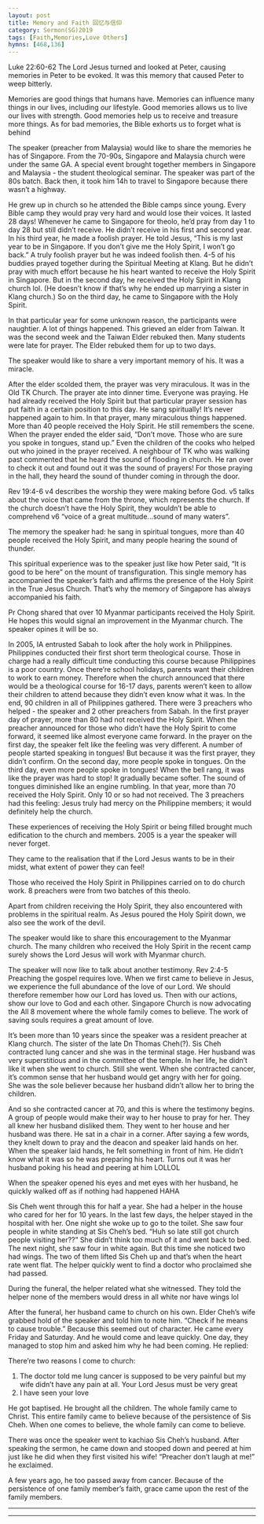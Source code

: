 ```yaml
---
layout: post
title: Memory and Faith 回忆与信仰
category: Sermon(SG)2019
tags: [Faith,Memories,Love Others]
hymns: [468,136]
---
```


Luke 22:60-62
The Lord Jesus turned and looked at Peter, causing memories in Peter to be evoked. It was this memory that caused Peter to weep bitterly. 

Memories are good things that humans have. Memories can influence many things in our lives, including our lifestyle. Good memories allows us to live our lives with strength. Good memories help us to receive and treasure more things. As for bad memories, the Bible exhorts us to forget what is behind 

The speaker (preacher from Malaysia) would like to share the memories he has of Singapore. From the 70-90s, Singapore and Malaysia church were under the same GA. A special event brought together members in Singapore and Malaysia - the student theological seminar. The speaker was part of the 80s batch. Back then, it took him 14h to travel to Singapore because there wasn’t a highway. 

He grew up in church so he attended the Bible camps since young. Every Bible camp they would pray very hard and would lose their voices. It lasted 28 days! Whenever he came to Singapore for theolo, he’d pray from day 1 to day 28 but still didn’t receive. He didn’t receive in his first and second year. In his third year, he made a foolish prayer. He told Jesus, “This is my last year to be in Singapore. If you don’t give me the Holy Spirit, I won’t go back.” A truly foolish prayer but he was indeed foolish then. 4-5 of his buddies prayed together during the Spiritual Meeting at Klang. But he didn’t pray with much effort because he his heart wanted to receive the Holy Spirit in Singapore. But in the second day, he received the Holy Spirit in Klang church lol. (He doesn’t know if that’s why he ended up marrying a sister in Klang church.) So on the third day, he came to Singapore with the Holy Spirit. 

In that particular year for some unknown reason, the participants were naughtier. A lot of things happened. This grieved an elder from Taiwan. It was the second week and the Taiwan Elder rebuked then. Many students were late for prayer. The Elder rebuked them for up to two days. 

The speaker would like to share a very important memory of his. It was a miracle. 

After the elder scolded them, the prayer was very miraculous. It was in the Old TK Church. The prayer ate into dinner time. Everyone was praying. He had already received the Holy Spirit but that particular prayer session has put faith in a certain position to this day. He sang spiritually! It’s never happened again to him. In that prayer, many miraculous things happened. More than 40 people received the Holy Spirit. He still remembers the scene. When the prayer ended the elder said, “Don’t move. Those who are sure you spoke in tongues, stand up.” Even the children of the cooks who helped out who joined in the prayer received. A neighbour of TK who was walking past commented that he heard the sound of flooding in church. He ran over to check it out and found out it was the sound of prayers! For those praying in the hall, they heard the sound of thunder coming in through the door. 

Rev 19:4-6
v4 describes the worship they were making before God. v5 talks about the voice that came from the throne, which represents the church. If the church doesn’t have the Holy Spirit, they wouldn’t be able to comprehend v6 “voice of a great multitude...sound of many waters”. 

The memory the speaker had: he sang in spiritual tongues, more than 40 people received the Holy Spirit, and many people hearing the sound of thunder.

This spiritual experience was to the speaker just like how Peter said, “It is good to be here” on the mount of transfiguration. This single memory has accompanied the speaker’s faith and affirms the presence of the Holy Spirit in the True Jesus Church. That’s why the memory of Singapore has always accompanied his faith. 

Pr Chong shared that over 10 Myanmar participants received the Holy Spirit. He hopes this would signal an improvement in the Myanmar church. The speaker opines it will be so.

In 2005, IA entrusted Sabah to look after the holy work in Philippines. Philippines conducted their first short term theological course. Those in charge had a really difficult time conducting this course because Philippines is a poor country. Once there’re school holidays, parents want their children to work to earn money. Therefore when the church announced that there would be a theological course for 16-17 days, parents weren’t keen to allow their children to attend because they didn’t even know what it was. In the end, 90 children in all of Philippines gathered. There were 3 preachers who helped - the speaker and 2 other preachers from Sabah. In the first prayer day of prayer, more than 80 had not received the Holy Spirit. When the preacher announced for those who didn’t have the Holy Spirit to come forward, it seemed like almost everyone came forward. In the prayer on the first day, the speaker felt like the feeling was very different. A number of people started speaking in tongues! But because it was the first prayer, they didn’t confirm. On the second day, more people spoke in tongues. On the third day, even more people spoke in tongues! When the bell rang, it was like the prayer was hard to stop! It gradually became softer. The sound of tongues diminished like an engine rumbling. In that year, more than 70 received the Holy Spirit. Only 10 or so had not received. The 3 preachers had this feeling: Jesus truly had mercy on the Philippine members; it would definitely help the church. 

These experiences of receiving the Holy Spirit or being filled brought much edification to the church and members. 2005 is a year the speaker will never forget. 

They came to the realisation that if the Lord Jesus wants to be in their midst, what extent of power they can feel!

Those who received the Holy Spirit in Philippines carried on to do church work. 8 preachers were from two batches of this theolo. 

Apart from children receiving the Holy Spirit, they also encountered with problems in the spiritual realm. As Jesus poured the Holy Spirit down, we also see the work of the devil. 

The speaker would like to share this encouragement to the Myanmar church. The many children who received the Holy Spirit in the recent camp surely shows the Lord Jesus will work with Myanmar church. 

The speaker will now like to talk about another testimony. 
Rev 2:4-5
Preaching the gospel requires love. When we first came to believe in Jesus, we experience the full abundance of the love of our Lord. We should therefore remember how our Lord has loved us. Then with our actions, show our love to God and each other. Singapore Church is now advocating the All 8 movement where the whole family comes to believe. The work of saving souls requires a great amount of love. 

It’s been more than 10 years since the speaker was a resident preacher at Klang church. The sister of the late Dn Thomas Cheh(?). Sis Cheh contracted lung cancer and she was in the terminal stage. Her husband was very superstitious and in the committee of the temple. In her life, he didn’t like it when she went to church. Still she went. When she contracted cancer, it’s common sense that her husband would get angry with her for going. She was the sole believer because her husband didn’t allow her to bring the children. 

And so she contracted cancer at 70, and this is where the testimony begins. A group of people would make their way to her house to pray for her. They all knew her husband disliked them. They went to her house and her husband was there. He sat in a chair in a corner. After saying a few words, they knelt down to pray and the deacon and speaker laid hands on her. When the speaker laid hands, he felt something in front of him. He didn’t know what it was so he was preparing his heart. Turns out it was her husband poking his head and peering at him LOLLOL

When the speaker opened his eyes and met eyes with her husband, he quickly walked off as if nothing had happened HAHA

Sis Cheh went through this for half a year. She had a helper in the house who cared for her for 10 years. In the last few days, the helper stayed in the hospital with her. One night she woke up to go to the toilet. She saw four people in white standing at Sis Cheh’s bed. “Huh so late still got church people visiting her??” She didn’t think too much of it and went back to bed. The next night, she saw four in white again. But this time she noticed two had wings. The two of them lifted Sis Cheh up and that’s when the heart rate went flat. The helper quickly went to find a doctor who proclaimed she had passed. 

During the funeral, the helper related what she witnessed. They told the helper none of the members would dress in all white nor have wings lol

After the funeral, her husband came to church on his own. Elder Cheh’s wife grabbed hold of the speaker and told him to note him. “Check if he means to cause trouble.” Because this seemed out of character. He came every Friday and Saturday. And he would come and leave quickly. One day, they managed to stop him and asked him why he had been coming. He replied:

There’re two reasons I come to church:
1. The doctor told me lung cancer is supposed to be very painful but my wife didn’t have any pain at all. Your Lord Jesus must be very great 
2. I have seen your love 

He got baptised. He brought all the children. The whole family came to Christ. This entire family came to believe because of the persistence of Sis Cheh. When one comes to believe, the whole family can come to believe. 

There was once the speaker went to kachiao Sis Cheh’s husband. After speaking the sermon, he came down and stooped down and peered at him just like he did when they first visited his wife! “Preacher don’t laugh at me!” he exclaimed.

A few years ago, he too passed away from cancer. Because of the persistence of one family member’s faith, grace came upon the rest of the family members. 



----
****
